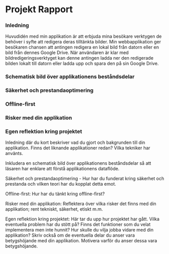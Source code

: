 # Projekt Rapport #

### Inledning ###

Huvudidén med min applikation är att erbjuda mina besökare verktygen de behöver i syfte att redigera deras tilltänkta bilder.
Min webbapplikation ger besökaren chansen att antingen redigera en lokal bild från datorn eller en bild från dennes Google Drive.
När användaren är klar med bildredigeringsverktyget kan denne antingen ladda ner den redigerade bilden lokalt till datorn eller
ladda upp och spara den på sin Google Drive.

### Schematisk bild över applikationens beståndsdelar ###

### Säkerhet och prestandaoptimering ###

### Offline-first ###

### Risker med din applikation ###

### Egen reflektion kring projektet ###



Inledning där du kort beskriver vad du gjort och bakgrunden till din applikation. Finns det liknande applikationer redan? Vilka tekniker har använts.

Inkludera en schematisk bild över applikationens beståndsdelar så att läsaren har enklare att förstå applikationens dataflöde.

Säkerhet och prestandaoptimering - Hur har du funderat kring säkerhet och prestanda och vilken teori har du kopplat detta emot.

Offline-first: Hur har du tänkt kring offline-first?

Risker med din applikation: Reflektera över vilka risker det finns med din applikation; rent tekniskt, säkerhet, etiskt m.m.

Egen reflektion kring projektet: Här tar du upp hur projektet har gått. Vilka eventuella problem har du stött på? Finns det funktioner som du velat implementera men inte hunnit? Hur skulle du vilja jobba vidare med din applikation?
Skriv också om de eventuella delar du anser vara betygshöjande med din applikation. Motivera varför du anser dessa vara betygshöjande.
